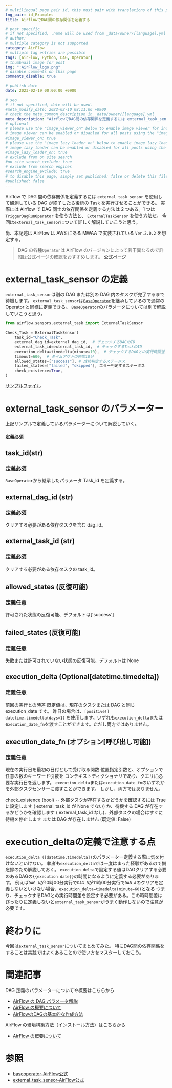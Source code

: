 ```yaml
---
# multilingual page pair id, this must pair with translations of this page. (This name must be unique)
lng_pair: id_Examples
title: AirflowでDAG間の依存関係を定義する

# post specific
# if not specified, .name will be used from _data/owner/[language].yml
# author:
# multiple category is not supported
category: AirFlow
# multiple tag entries are possible
tags: [AirFlow, Python, DAG, Operator]
# thumbnail image for post
img: ":AirFlow_logo.png"
# disable comments on this page
comments_disable: true

# publish date
date: 2023-02-19 00:00:00 +0900

# seo
# if not specified, date will be used.
#meta_modify_date: 2022-02-10 08:11:06 +0900
# check the meta_common_description in _data/owner/[language].yml
meta_description: "AirflowでDAG間の依存関係を定義するには external_task_sensor を使用して観測しているDAGが終了したら後続のTaskを実行させることができる"
# optional
# please use the "image_viewer_on" below to enable image viewer for individual pages or posts (_posts/ or [language]/_posts folders).
# image viewer can be enabled or disabled for all posts using the "image_viewer_posts: true" setting in _data/conf/main.yml.
#image_viewer_on: true
# please use the "image_lazy_loader_on" below to enable image lazy loader for individual pages or posts (_posts/ or [language]/_posts folders).
# image lazy loader can be enabled or disabled for all posts using the "image_lazy_loader_posts: true" setting in _data/conf/main.yml.
#image_lazy_loader_on: true
# exclude from on site search
#on_site_search_exclude: true
# exclude from search engines
#search_engine_exclude: true
# to disable this page, simply set published: false or delete this file
#published: false
---
```


<!-- outline-start -->

Airflow で DAG 間の依存関係を定義するには `external_task_sensor` を使用して観測している DAG が終了したら後続の Task を実行させることができる。
実際には Airflow で DAG 同士の依存関係を定義する方法は 2 つある。1 つは `TriggerDagRunOperator` を使う方法と、 `ExternalTaskSensor` を使う方法だ。
今回は`external_task_sensor`について詳しく解説していこうと思う。

尚、本記述は AirFlow は AWS にある MWAA で実装されている `Ver.2.0.2` を想定する。

> DAG の各種`Operator`は AirFlow のバージョンによって若干異なるので詳細は公式ページの確認をおすすめします。
> [公式ページ](https://airflow.apache.org/docs/apache-airflow/stable/howto/operator/external_task_sensor.html#externaltasksensor)

<!-- outline-end -->

# external_task_sensor の定義

`external_task_sensor`は別の DAG または別の DAG 内のタスクが完了するまで待機します。
`external_task_sensor`は[`BaseOperator`](https://airflow.apache.org/docs/apache-airflow/stable/_api/airflow/models/baseoperator/index.html#airflow.models.baseoperator.BaseOperatorLink)を継承しているので通常の Operator と同様に定義できる。
`BaseOperator`のパラメータについては別で解説していこうと思う。

```py
from airflow.sensors.external_task import ExternalTaskSensor

Check_Task = ExternalTaskSensor(
    task_id="Check_Task",
    external_dag_id=external_dag_id,  # チェックするDAGのID
    external_task_id=external_task_id,  # チェックするTaskのID
    execution_delta=timedelta(minute=10),  # チェックするDAGとの実行時間差
    timeout=600,  # タイムアウトの時間10分
    allowed_states=["success"], # 成功判定するステータス
    failed_states=["failed", "skipped"], エラー判定するステータス
    check_existence=True,
)

```

[サンプルファイル](/assets/Sample_code/Python/A_simple_ExternalTaskSensor.py)

# external_task_sensor のパラメーター

上記サンプルで定義しているパラメーターについて解説していく。

#### 定義必須

## task_id(str)

### 定義必須

`BaseOperator`から継承したパラメータ
Task_id を定義する。

## external_dag_id (str)

### 定義必須

クリアする必要がある依存タスクを含む dag_id。

## external_task_id (str)

### 定義必須

クリアする必要がある依存タスクの task_id。

## allowed_states (反復可能)

### 定義任意

許可された状態の反復可能、デフォルトは['success']

## failed_states (反復可能)

### 定義任意

失敗または許可されていない状態の反復可能、デフォルトは None

## execution_delta (Optional[datetime.timedelta])

### 定義任意

前回の実行との時差 既定値は、現在のタスクまたは DAG と同じ execution_date です。 昨日の場合は、`[positive!]` `datetime.timedelta(days=1)` を使用します。いずれも`execution_delta`または e`xecution_date_fn`を渡すことができます。ただし両方ではありません。

## execution_date_fn (オプション[呼び出し可能])

### 定義任意

現在の実行日を最初の日付として受け取る関数 位置指定引数と、オプションで任意の数のキーワード引数を コンテキストディクショナリであり、クエリに必要な実行日を返します。 `execution_delta`または`execution_date_fn`のいずれかを外部タスクセンサーに渡すことができます。 しかし、両方ではありません。

check_existence (bool) -- 外部タスクが存在するかどうかを確認するには True に設定します ( external_task_id が None でない) か、待機する DAG が存在するかどうかを確認します ( external_task_id なし)、外部タスクの場合はすぐに待機を停止します または DAG が存在しません (既定値: False)

# execution_deltaの定義で注意する点
 `execution_delta ([datetime.timedelta])`のパラメーター定義する際に気を付けないといけない。
 執者も`execution_delta`では一度はまった経験があるので備忘録のため解説しておく。
 `execution_delta`で設定する値はDAGクリアする必要のあるDAGの`{{execution date}}`の時間になるように定義する必要があります。
例えば`DAG_A`が10時00分実行で`DAG_B`が11時00分実行で`DAB_A`のクリアを定義しないといけない場合、`execution_delta=timedelta(minute=60)`となる
つまり、チェックするDAGとの実行時間差を設定する必要がある。この時時間差はぴったりに定義しないと`external_task_sensor`がうまく動作しないので注意が必要です。


# 終わりに

今回は`external_task_sensor`についてまとめてみた。
特にDAG間の依存関係をすることは実践ではよくあることので使い方をマスターしておこう。

# 関連記事
DAG 定義のパラメーターについてや概要はこちらから

- [AirFlow の DAG パラメータ解説](/posts/2023-02-17-AirFlow_DAG)
- [AirFlow の概要について](/posts/2023-02-12-AirFlow_introduction)
- [AirFlowのDAGの基本的な作成方法](/posts/2023-02-18-AirFlow_Operator_bashOperator)

AirFlow の環境構築方法（インストール方法）はこちらから

- [AirFlow の概要について](/posts/2023-02-12-AirFlow_introduction)


# 参照
- [baseoperator-AirFlow公式](https://airflow.apache.org/docs/apache-airflow/stable/_api/airflow/models/baseoperator/index.html#airflow.models.baseoperator.BaseOperatorLink)
- [external_task_sensor-AirFlow公式](https://airflow.apache.org/docs/apache-airflow/2.0.2/_api/airflow/sensors/external_task_sensor/index.html)

